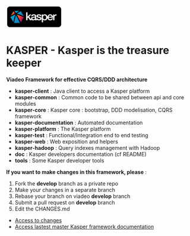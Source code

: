 ![Kasper](doc/source/_static/kasper-logo.png)

KASPER - Kasper is the treasure keeper
======================================

**Viadeo Framework for effective CQRS/DDD architecture**


* **kasper-client**                 : Java client to access a Kasper platform
* **kasper-common**                 : Common code to be shared between api and core modules
* **kasper-core**                   : Kasper core : bootstrap, DDD modelisation, CQRS framework
* **kasper-documentation**          : Automated documentation
* **kasper-platform**               : The Kasper platform
* **kasper-test**                   : Functional/Integration end to end testing
* **kasper-web**                    : Web exposition and helpers
* **kasper-hadoop**                 : Query indexes management with Hadoop
* **doc**                           : Kasper developers documentation (cf README)
* **tools**                         : Some Kasper developer tools


**If you want to make changes in this framework, please** :

1. Fork the **develop** branch as a private repo
2. Make your changes in a separate branch
3. Rebase your branch on viadeo **develop** branch
4. Submit a pull request on **develop** branch
5. Edit the CHANGES.md

* [Access to changes](./CHANGES.md)
* [Access lastest master Kasper framework documentation](http://doc01.infra.paris.apvo/kasper-framework/latest/)
